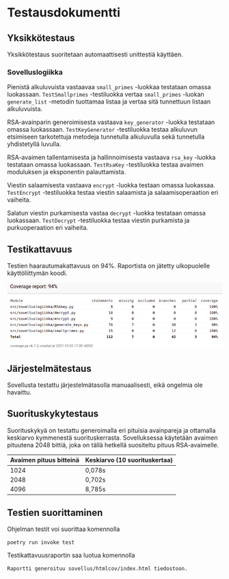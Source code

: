 # Testausdokumentti

## Yksikkötestaus

Yksikkötestaus suoritetaan automaattisesti unittestiä käyttäen.

### Sovelluslogiikka

Pienistä alkuluvuista vastaavaa `small_primes` -luokkaa testataan omassa luokassaan. `TestSmallprimes` -testiluokka vertaa `small_primes` -luokan `generate_list` -metodin tuottamaa listaa ja vertaa sitä tunnettuun listaan alkuluvuista.

RSA-avainparin generoimisesta vastaava `key_generator` -luokka testataan omassa luokassaan. `TestKeyGenerator` -testiluokka testaa alkuluvun etsimiseen tarkotettuja metodeja tunnetulla alkuluvulla sekä tunnetulla yhdistetyllä luvulla.

RSA-avaimen tallentamisesta ja hallinnoimisesta vastaava `rsa_key` -luokka testataan omassa luokassaan. `TestRsaKey` -testiluokka testaa avaimen moduluksen ja eksponentin palauttamista.

Viestin salaamisesta vastaava `encrypt` -luokka testaan omassa luokassaa. `TestEncrypt` -testiluokka testaa viestin salaamista ja salaamisoperaation eri vaiheita.

Salatun viestin purkamisesta vastaa `decrypt` -luokka testataan omassa luokassaan. `TestDecrypt` -testiluokka testaa viestin purkamista ja purkuoperaation eri vaiheita.

## Testikattavuus

Testien haarautumakattavuus on 94%. Raportista on jätetty ulkopuolelle käyttöliittymän koodi.

![coverage](https://github.com/ItsTuukka/RSA-salaus_tiralabra/blob/master/dokumentaatio/kuvat/rsa_coverage.png)

## Järjestelmätestaus

Sovellusta testattu järjestelmätasolla manuaalisesti, eikä ongelmia ole havaittu.

## Suorituskykytestaus

Suorituskykyä on testattu generoimalla eri pituisia avainpareja ja ottamalla keskiarvo kymmenestä suorituskerrasta. Sovelluksessa käytetään avaimen pituutena 2048 bittiä, joka on tällä hetkellä suositeltu pituus RSA-avaimelle. 

Avaimen pituus bitteinä | Keskiarvo (10 suorituskertaa)|
-----|----------|
1024 | 0,078s
2048 | 0,702s
4096 | 8,785s

## Testien suorittaminen

Ohjelman testit voi suorittaa komennolla

```
poetry run invoke test
```

Testikattavuusraportin saa luotua komennolla 

```
Raportti generoituu sovellus/htmlcov/index.html tiedostoon.

